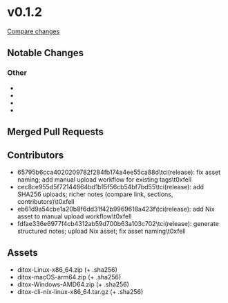 # v0.1.2

[Compare changes](https://github.com/0xfell/ditox/compare/v0.1.1...v0.1.2)

## Notable Changes
### Other
- 
- 
- 
- 

## Merged Pull Requests

## Contributors
- 65795b6cca4020209782f284fb174a4ee55ca88d\tci(release): fix asset naming; add manual upload workflow for existing tags\t0xfell
- cec8ce955d5f72144864bd1b15f56cb54bf7bd55\tci(release): add SHA256 uploads; richer notes (compare link, sections, contributors)\t0xfell
- eb61d9a54cbe1a20b8f6dd31f42b9969618a423f\tci(release): add Nix asset to manual upload workflow\t0xfell
- fdfae336e6977f4cb4312ab59d700b63a103c702\tci(release): generate structured notes; upload Nix asset; fix asset naming\t0xfell

## Assets
- ditox-Linux-x86_64.zip (+ .sha256)
- ditox-macOS-arm64.zip (+ .sha256)
- ditox-Windows-AMD64.zip (+ .sha256)
- ditox-cli-nix-linux-x86_64.tar.gz (+ .sha256)
